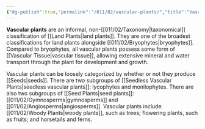 ```yaml
---
{"dg-publish":true,"permalink":"/011/02/vascular-plants/","title":"Vascular Plants","tags":["BIOL412"],"noteIcon":"fallback","created":"2024-09-26T13:45:04.140-07:00","updated":"2024-09-26T15:27:07.443-07:00"}
---
```


**Vascular plants** are an informal, non-[[011/02/Taxonomy\|taxonomical]] classification of [[Land Plants\|land plants]]. They are one of the broadest classifications for land plants alongside [[011/02/Bryophytes\|bryophytes]]. Compared to bryophytes, all vascular plants possess some form of [[Vascular Tissue\|vascular tissue]], allowing extensive mineral and water transport through the plant for development and growth.

Vascular plants can be loosely categorized by whether or not they produce [[Seeds\|seeds]]. There are two subgroups of [[Seedless Vascular Plants\|seedless vascular plants]]: lycophytes and monilophytes. There are also two subgroups of [[Seed Plants\|seed plants]]: [[011/02/Gymnosperms\|gymnosperms]] and [[011/02/Angiosperms\|angiosperms]]. Vascular plants include [[011/02/Woody Plants\|woody plants]], such as trees; flowering plants, such as fruits; and horsetails and ferns.